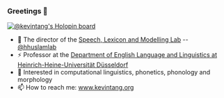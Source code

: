 ### Greetings 👋
[![@kevintang's Holopin board](https://holopin.me/kevintang)](https://holopin.io/@kevintang)

- 🔭 The director of the [Speech, Lexicon and Modelling Lab](https://slam.phil.hhu.de/) -- [@hhuslamlab](https://github.com/hhuslamlab/)
- ⚡ Professor at the [Department of English Language and Linguistics at Heinrich-Heine-Universität Düsseldorf](https://www.anglistik3.hhu.de/)
- 🤔 Interested in computational linguistics, phonetics, phonology and morphology
- 📫 How to reach me: www.kevintang.org

<!--
**tang-kevin/tang-kevin** is a ✨ _special_ ✨ repository because its `README.md` (this file) appears on your GitHub profile.


- 🔭 I’m currently working on ...
- 🌱 I’m currently learning ...
- 👯 I’m looking to collaborate on ...
- 🤔 I’m looking for help with ...
- 💬 Ask me about ...
- 📫 How to reach me: ...
- 😄 Pronouns: ...
- ⚡ Fun fact: ...
-->

